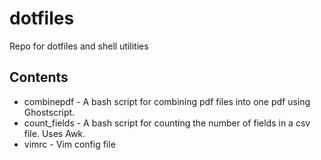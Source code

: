 # dotfiles

Repo for dotfiles and shell utilities

## Contents
- combinepdf - A bash script for combining pdf files into one pdf using Ghostscript.
- count_fields - A bash script for counting the number of fields in a csv file. Uses Awk.
- vimrc - Vim config file

